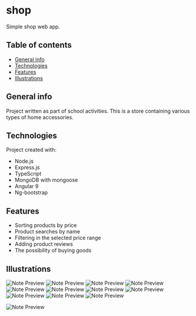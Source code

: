 # shop
Simple shop web app.


## Table of contents
* [General info](#general-info)
* [Technologies](#technologies)
* [Features](#features)
* [Illustrations](#illustrations)

## General info
Project written as part of school activities.
This is a store containing various types of home accessories.

## Technologies
Project created with:
* Node.js
* Express.js
* TypeScript
* MongoDB with mongoose
* Angular 9
* Ng-bootstrap

## Features
* Sorting products by price
* Product searches by name
* Filtering in the selected price range
* Adding product reviews
* The possibility of buying goods

## Illustrations
![Note Preview](https://imgur.com/ZyTRpPs.png)
![Note Preview](https://imgur.com/Kmh6F1r.png)
![Note Preview](https://imgur.com/wxGnsXC.png)
![Note Preview](https://imgur.com/Uv3AR2h.png)
![Note Preview](https://imgur.com/Z9hvsPv.png)
![Note Preview](https://imgur.com/7rGlG1p.png)
![Note Preview](https://imgur.com/bx9rK94.png)
![Note Preview](https://imgur.com/vExL0Dj.png)
![Note Preview](https://imgur.com/xDihZqd.png)
![Note Preview](https://imgur.com/guBVziu.png)
![Note Preview](https://imgur.com/z3Db7Ru.png)

![Note Preview](.png)
